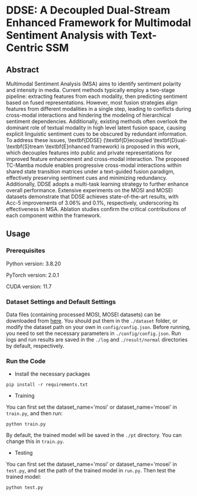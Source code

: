 # DDSE: A Decoupled Dual-Stream Enhanced Framework for Multimodal Sentiment Analysis with Text-Centric SSM

## Abstract
Multimodal Sentiment Analysis (MSA) aims to identify sentiment polarity and intensity in media. Current methods typically employ a two-stage pipeline: extracting features from each modality, then predicting sentiment based on fused representations. However, most fusion strategies align features from different modalities in a single step, leading to conflicts during cross-modal interactions and hindering the modeling of hierarchical sentiment dependencies. Additionally, existing methods often overlook the dominant role of textual modality in high level latent fusion space, causing explicit linguistic sentiment cues to be obscured by redundant information. To address these issues, \textbf{DDSE} (\textbf{D}ecoupled \textbf{D}ual-\textbf{S}tream \textbf{E}nhanced framework) is proposed in this work, which decouples features into public and private representations for improved feature enhancement and cross-modal interaction. The proposed TC-Mamba module enables progressive cross-modal interactions within shared state transition matrices under a text-guided fusion paradigm, effectively preserving sentiment cues and minimizing redundancy. Additionally, DDSE adopts a multi-task learning strategy to further enhance overall performance. Extensive experiments on the MOSI and MOSEI datasets demonstrate that DDSE achieves state-of-the-art results, with Acc-5 improvements of 3.06$\%$ and 0.1$\%$, respectively, underscoring its effectiveness in MSA. Ablation studies confirm the critical contributions of each component within the framework.

## Usage

### Prerequisites
Python version: 3.8.20

PyTorch version: 2.0.1

CUDA version: 11.7

### Dataset Settings and Default Settings
Data files (containing processed MOSI, MOSEI datasets) can be downloaded from [here](https://drive.google.com/drive/folders/1BBadVSptOe4h8TWchkhWZRLJw8YG_aEi?usp=sharing). 
You should put them in the `./dataset` folder, or modify the dataset path on your own in `config/config.json`. Before running, you need to set the necessary parameters in `./config/config.json`. Run logs and run results are saved in the `./log` and `./result/normal` directories by default, respectively.

### Run the Code
- Install the necessary packages
```
pip install -r requirements.txt
```

- Training

You can first set the dataset_name='mosi' or dataset_name='mosei' in `train.py`, and then run:
```
python train.py
```
By default, the trained model will be saved in the `./pt` directory. You can change this in `train.py`.
- Testing

You can first set the dataset_name='mosi' or dataset_name='mosei' in `test.py`, and set the path of the trained model in `run.py`. Then test the trained model:
```
python test.py
```

